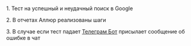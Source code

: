 <h1></h1>

<p>1. Тест на успешный и неудачный поиск в Google<p>
<p>2. В отчетах Аллюр реализованы шаги<p>
<p>3. В случае если тест падает <a href="https://github.com/svasenkov/allure-piechart-telegram">Телеграм Бот</a> присылает сообщение об ошибке в чат<p>
